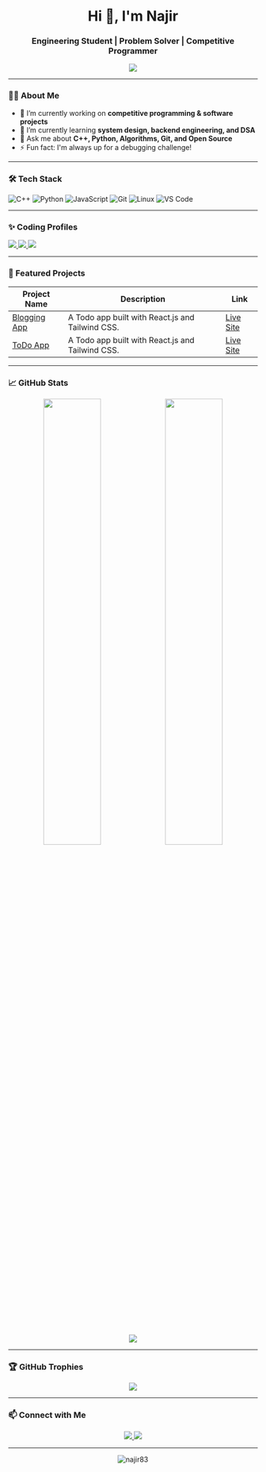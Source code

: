 <h1 align="center">Hi 👋, I'm Najir</h1>
<h3 align="center">Engineering Student | Problem Solver | Competitive Programmer</h3>

<p align="center">
  <img src="https://readme-typing-svg.herokuapp.com/?lines=Welcome+to+my+GitHub!;I+love+coding+and+solving+problems;Always+learning+new+things!&center=true&width=500&height=45">
</p>

---

### 👨‍💻 About Me

- 🔭 I’m currently working on **competitive programming & software projects**
- 🌱 I’m currently learning **system design, backend engineering, and DSA**
- 💬 Ask me about **C++, Python, Algorithms, Git, and Open Source**
- ⚡ Fun fact: I'm always up for a debugging challenge!

---

### 🛠️ Tech Stack

![C++](https://img.shields.io/badge/C%2B%2B-00599C?style=flat-square&logo=c%2B%2B&logoColor=white)
![Python](https://img.shields.io/badge/Python-3776AB?style=flat-square&logo=python&logoColor=white)
![JavaScript](https://img.shields.io/badge/JavaScript-F7DF1E?style=flat-square&logo=javascript&logoColor=black)
![Git](https://img.shields.io/badge/Git-F05032?style=flat-square&logo=git&logoColor=white)
![Linux](https://img.shields.io/badge/Linux-FCC624?style=flat-square&logo=linux&logoColor=black)
![VS Code](https://img.shields.io/badge/VS%20Code-0078d7?style=flat-square&logo=visual-studio-code&logoColor=white)

---
### ✨ Coding Profiles
 <a href="https://leetcode.com/Najir581" target="_blank">
    <img src="https://img.shields.io/badge/LeetCode-FFA116?style=flat&logo=LeetCode&logoColor=black" />
  </a>
  <a href="https://www.codechef.com/users/najir581" target="_blank">
    <img src="https://img.shields.io/badge/CodeChef-5B4638?style=flat&logo=codechef&logoColor=white" />
  </a>
  <a href="https://codeforces.com/profile/Spicy_Syntax" target="_blank">
    <img src="https://img.shields.io/badge/Codeforces-1F8ACB?style=flat&logo=codeforces&logoColor=white" />
  </a>

---
### 📂 Featured Projects
| Project Name | Description | Link |
|--------------|-------------|------|
| [Blogging App](https://github.com/najir83/BlogingApp) | A Todo app built with React.js and Tailwind CSS. | [Live Site](https://blogingapp-3h2j.onrender.com/) |
| [ToDo App](https://github.com/najir83/ToDoApp) | A Todo app built with React.js and Tailwind CSS. | [Live Site](https://to-do-app-opal-eta.vercel.app) |

---

### 📈 GitHub Stats

<p align="center">
  <img width="48%" src="https://github-readme-stats.vercel.app/api?username=najir83&show_icons=true&theme=radical" />
  <img width="48%" src="https://github-readme-streak-stats.herokuapp.com/?user=najir83&theme=radical" />
</p>

<p align="center">
  <img src="https://github-readme-stats.vercel.app/api/top-langs/?username=najir83&layout=compact&theme=radical" />
</p>

---

### 🏆 GitHub Trophies

<p align="center">
  <img src="https://github-profile-trophy.vercel.app/?username=najir83&theme=dracula&row=1&column=6" />
</p>

---

### 📫 Connect with Me

<p align="center">
  <a href="https://www.linkedin.com/in/sk-najir-0b0177285/" target="_blank">
    <img src="https://img.shields.io/badge/LinkedIn-0077B5?style=flat&logo=linkedin&logoColor=white" />
  </a>
  <a href="mailto:sk.najir8392@gmail.com" target="_blank">
    <img src="https://img.shields.io/badge/Gmail-D14836?style=flat&logo=gmail&logoColor=white" />
  </a>
 
</p>

---

<p align="center">
  <img src="https://komarev.com/ghpvc/?username=najir83&label=Profile%20views&color=blue&style=flat" alt="najir83" />
</p>
